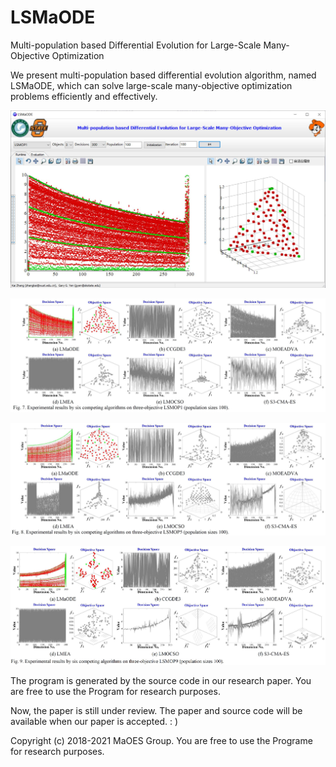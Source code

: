 # LSMaODE
Multi-population based Differential Evolution for Large-Scale Many-Objective Optimization

We present multi-population based differential evolution algorithm, named LSMaODE, which can solve large-scale many-objective optimization problems efficiently and effectively.

![Alt text](https://github.com/MaOEA/LSMaODE/blob/main/Images/1.jpg)

![Alt text](https://github.com/MaOEA/LSMaODE/blob/main/Images/2.jpg)

![Alt text](https://github.com/MaOEA/LSMaODE/blob/main/Images/3.jpg)

![Alt text](https://github.com/MaOEA/LSMaODE/blob/main/Images/4.jpg)

The program is generated by the source code in our research paper. You are free to use the Program for research purposes.

Now, the paper is still under review. The paper and source code will be available when our paper is accepted. : )

Copyright (c) 2018-2021 MaOES Group. You are free to use the Programe for research purposes.
